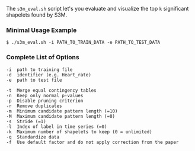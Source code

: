 The `s3m_eval.sh` script let's you evaluate and visualize the top `k` significant shapelets found by S3M. 

### Minimal Usage Example
    $ ./s3m_eval.sh -i PATH_TO_TRAIN_DATA -e PATH_TO_TEST_DATA
    
### Complete List of Options
    -i  path to training file
    -d  identifier (e.g. Heart_rate)
    -e  path to test file

    -t  Merge equal contingency tables
    -n  Keep only normal p-values
    -p  Disable pruning criterion
    -r  Remove duplicates
    -m  Minimum candidate pattern length (=10)
    -M  Maximum candidate pattern length (=0)
    -s  Stride (=1)
    -l  Index of label in time series (=0)
    -k  Maximum number of shapelets to keep (0 = unlimited)
    -q  Standardize data
    -f  Use default factor and do not apply correction from the paper
